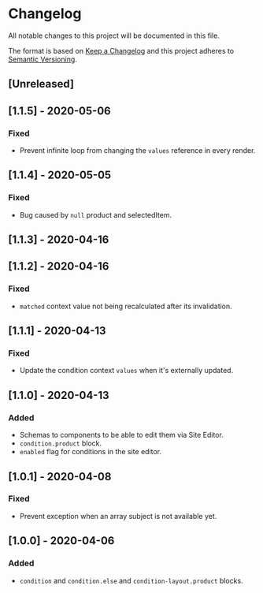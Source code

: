 # Changelog

All notable changes to this project will be documented in this file.

The format is based on [Keep a Changelog](http://keepachangelog.com/en/1.0.0/)
and this project adheres to [Semantic Versioning](http://semver.org/spec/v2.0.0.html).

## [Unreleased]

## [1.1.5] - 2020-05-06
### Fixed
- Prevent infinite loop from changing the `values` reference in every render.

## [1.1.4] - 2020-05-05
### Fixed
- Bug caused by `null` product and selectedItem.

## [1.1.3] - 2020-04-16

## [1.1.2] - 2020-04-16
### Fixed
- `matched` context value not being recalculated after its invalidation.

## [1.1.1] - 2020-04-13
### Fixed
- Update the condition context `values` when it's externally updated.

## [1.1.0] - 2020-04-13
### Added
- Schemas to components to be able to edit them via Site Editor.
- `condition.product` block.
- `enabled` flag for conditions in the site editor.

## [1.0.1] - 2020-04-08
### Fixed
- Prevent exception when an array subject is not available yet.

## [1.0.0] - 2020-04-06

### Added

- `condition` and `condition.else` and `condition-layout.product` blocks.
